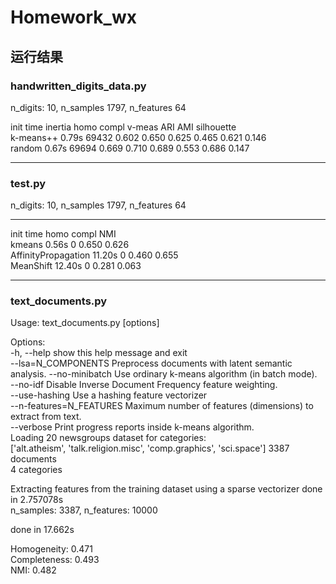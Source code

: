 # Homework_wx
## 运行结果  

### handwritten_digits_data.py  
n_digits: 10, 	 n_samples 1797, 	 n_features 64  

init		time	inertia	homo	compl	v-meas	ARI	AMI	silhouette  
k-means++	0.79s	69432	0.602	0.650	0.625	0.465	0.621	0.146  
random   	0.67s	69694	0.669	0.710	0.689	0.553	0.686	0.147  

----
### test.py  
n_digits: 10, 	 n_samples 1797, 	 n_features 64  
__________________________________________________________________________________
init		time	homo	compl	NMI  
kmeans   	0.56s	0	0.650	0.626  
AffinityPropagation	11.20s	0	0.460	0.655  
MeanShift	12.40s	0	0.281	0.063  

----  
### text_documents.py  
Usage: text_documents.py [options]

Options:  
  -h, --help            show this help message and exit  
  --lsa=N_COMPONENTS    Preprocess documents with latent semantic analysis.
  --no-minibatch        Use ordinary k-means algorithm (in batch mode).  
  --no-idf              Disable Inverse Document Frequency feature weighting.  
  --use-hashing         Use a hashing feature vectorizer  
  --n-features=N_FEATURES
                        Maximum number of features (dimensions) to extract
                        from text.  
  --verbose             Print progress reports inside k-means algorithm.  
Loading 20 newsgroups dataset for categories:  
['alt.atheism', 'talk.religion.misc', 'comp.graphics', 'sci.space']
3387 documents  
4 categories  

Extracting features from the training dataset using a sparse vectorizer
done in 2.757078s  
n_samples: 3387, n_features: 10000

done in 17.662s

Homogeneity: 0.471  
Completeness: 0.493  
NMI: 0.482

